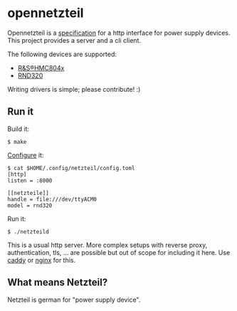# opennetzteil

Opennetzteil is a [specification](https://rumpelsepp.org/man/netzteil-http.7.html) for a http interface for power supply devices.
This project provides a server and a cli client.

The following devices are supported:

* [R&S®HMC804x](https://www.rohde-schwarz.com/de/produkt/hmc804x-produkt-startseite_63493-61542.html)
* [RND320](https://cdn-reichelt.de/documents/datenblatt/D400/RND320-KD3005D.pdf)

Writing drivers is simple; please contribute! :)

## Run it

Build it:

```
$ make
```

[Configure](https://rumpelsepp.org/man/netzteil.5.html) it:

```
$ cat $HOME/.config/netzteil/config.toml
[http]
listen = :8000

[[netzteile]]
handle = file:///dev/ttyACM0
model = rnd320
```

Run it:

```
$ ./netzteild
```

This is a usual http server.
More complex setups with reverse proxy, authentication, tls, … are possible but out of scope for including it here.
Use [caddy](https://caddyserver.com/) or [nginx](http://nginx.org/) for this.

## What means Netzteil?

Netzteil is german for "power supply device".
